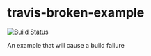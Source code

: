 # travis-broken-example

[![Build Status](https://travis-ci.org/CGS-Matthew-Purcell/travis-broken-example.svg?branch=master)](https://travis-ci.org/CGS-Matthew-Purcell/travis-broken-example)

An example that will cause a build failure
